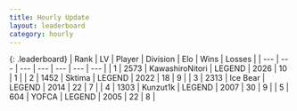 ```yaml
---
title: Hourly Update
layout: leaderboard
category: hourly
---
```


{: .leaderboard}
| Rank | LV | Player | Division | Elo | Wins | Losses |
| --- | --- | --- | --- | --- | --- | --- |
| <span data-change="0">1</span> | 2573 | <span title="ID: 164871">KawashiroNitori</span> | LEGEND | <span data-change="0">2026</span> | <span data-change="0">10</span> | <span data-change="0">1</span> |
| <span data-change="4">2</span> | 1452 | <span title="ID: 353063">Sktima</span> | LEGEND | <span data-change="18">2022</span> | <span data-change="3">18</span> | <span data-change="0">9</span> |
| <span data-change="-1">3</span> | 2313 | <span title="ID: 417840">Ice Bear</span> | LEGEND | <span data-change="0">2014</span> | <span data-change="0">22</span> | <span data-change="0">7</span> |
| <span data-change="-1">4</span> | 1303 | <span title="ID: 392407">Kunzut1k</span> | LEGEND | <span data-change="0">2007</span> | <span data-change="0">30</span> | <span data-change="0">9</span> |
| <span data-change="-1">5</span> | 604 | <span title="ID: 650820">YOFCA</span> | LEGEND | <span data-change="0">2005</span> | <span data-change="0">22</span> | <span data-change="0">8</span> |